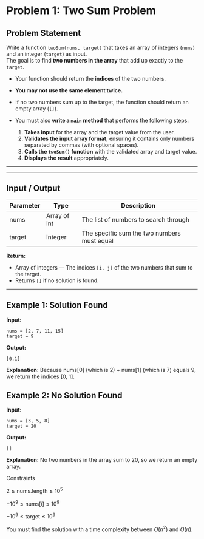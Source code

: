 # Problem 1: Two Sum Problem

## Problem Statement

Write a function `twoSum(nums, target)` that takes an array of integers (`nums`) and an integer (`target`) as input.  
The goal is to find **two numbers in the array** that add up exactly to the `target`.

- Your function should return the **indices** of the two numbers.
- **You may not use the same element twice.**
- If no two numbers sum up to the target, the function should return an empty array (`[]`).
- You must also **write a `main` method** that performs the following steps:

    1. **Takes input** for the array and the target value from the user.  
    2. **Validates the input array format**, ensuring it contains only numbers separated by commas (with optional spaces).  
    3. **Calls the `twoSum()` function** with the validated array and target value.  
    4. **Displays the result** appropriately.
---
---

## Input / Output

| Parameter | Type           | Description                          |
|-----------|----------------|--------------------------------------|
| nums      | Array of Int   | The list of numbers to search through |
| target    | Integer        | The specific sum the two numbers must equal |

**Return:**  

- Array of integers — The indices `[i, j]` of the two numbers that sum to the target.  
- Returns `[]` if no solution is found.

---

## Example 1: Solution Found

**Input:**

```text
nums = [2, 7, 11, 15]
target = 9
```

**Output:**

```text
[0,1]
````

**Explanation:**
Because nums[0] (which is 2) + nums[1] (which is 7) equals 9, we return the indices [0, 1].

## Example 2: No Solution Found

**Input:**

```text
nums = [3, 5, 8]
target = 20
```

**Output:**

```text
[]
````

**Explanation:**
No two numbers in the array sum to 20, so we return an empty array.

Constraints

$2 \le \text{nums.length} \le 10^5$

$-10^9 \le \text{nums}[i] \le 10^9$

$-10^9 \le \text{target} \le 10^9$

You must find the solution with a time complexity between $O(n^2)$ and  $O(n)$.